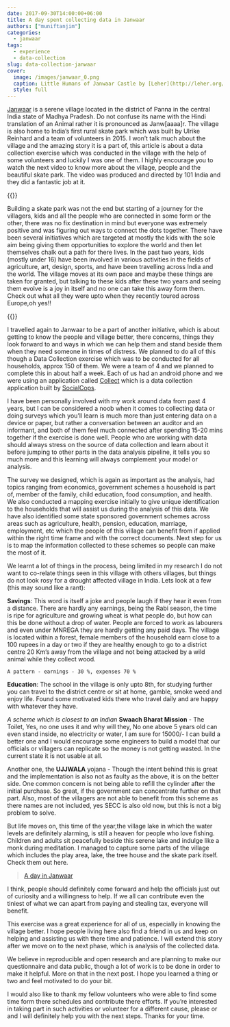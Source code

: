 ```yaml
---
date: 2017-09-30T14:00:00+06:00
title: A day spent collecting data in Janwaar
authors: ["muniftanjim"]
categories:
  - janwaar
tags: 
  - experience
  - data-collection
slug: data-collection-janwaar
cover:
  image: /images/janwaar_0.png
  caption: Little Humans of Janwaar Castle by [Leher](http://leher.org/campaigns/little-humans-janwaar-castle/)
  style: full
---
```


[Janwaar](https://www.google.co.in/maps/place/Janwaar+Castle/@24.6505276,80.2019978,17z/data=!3m1!4b1!4m5!3m4!1s0x398306c8ef020c93:0x9e958ad8c220c362!8m2!3d24.6505276!4d80.2041918?hl=en) is a serene village located in the district of Panna in the central India state of Madhya Pradesh. Do not confuse its name with the Hindi translation of an Animal rather it is pronounced as Janw[aaaa]r. The village is also home to India’s first rural skate park which was built by Ulrike Reinhard and a team of volunteers in 2015. I won’t talk much about the village and the amazing story it is a part of, this article is about a data collection exercise which was conducted in the village with the help of some volunteers and luckily I was one of them. I highly encourage you to watch the next video to know more about the village, people and the beautiful skate park. The video was produced and directed by 101 India and they did a fantastic job at it. 

{{<youtube O5pAzpwXr60>}}



Building a skate park was not the end but starting of a journey for the villagers, kids and all the people who are connected  in some form or the other, there was no fix destination in mind but everyone was extremely positive and was figuring out ways to connect the dots together. There have been several initiatives which are targeted at mostly the kids with the sole aim being giving them opportunities to explore the world and then let themselves chalk out a path for there lives. In the past two years, kids (mostly under 16) have been involved in various activities in the fields of agriculture, art, design, sports, and have been travelling across India and the world. The village moves at its own pace and maybe these things are taken for granted, but talking to these kids after these two years and seeing them evolve is a joy in itself and no one can take this away form them. Check out what all they were upto when they recently toured across Europe,oh yes!!

{{<youtube EDVlKx3z8Ws>}}

I travelled again to Janwaar to be a part of another initiative, which is about getting to know the people and village better, there concerns, things they look forward to and ways in which we can help them and stand beside them when they need someone in times of distress. We planned to do all of this though a Data Collection exercise which was to be conducted for all households, approx 150 of them. We were a team of 4 and we planned to complete this in about half a week. Each of us had an android phone and we were using an application called [Collect](https://play.google.com/store/apps/details?id=com.socialcops.collect.plus&hl=en) which is a data collection application built by [SocialCops](https://socialcops.com/). 

I have been personally involved with my work around data from past 4 years, but I can be considered a noob when it comes to collecting data or doing surveys which you’ll learn is much more than just entering data on a device or paper, but rather a conversation between an auditor and an informant, and both of them feel much connected after spending 15-20 mins together if the exercise is done well. People who are working with data should always stress on the source of data collection and learn about it before jumping to other parts in the data analysis pipeline, it tells you so much more and this learning will always complement your model or analysis. 

The survey we designed, which is again as important as the analysis, had topics ranging from economics, government schemes a household is part of, member of the family, child education, food consumption, and health. We also conducted a mapping exercise initially to give unique identification to the households that will assist us during the analysis of this data. We have also identified some state sponsored government schemes across areas such as agriculture, health, pension, education, marriage, employment, etc which the people of this village can benefit from if applied within the right time frame and with the correct documents. Next step for us is to map the information collected to these schemes so people can make the most of it. 

We learnt a lot of things in the process, being limited in my research I do not want to co-relate things seen in this village with others villages, but things do not look rosy for a drought affected village in India. Lets look at a few (this may sound like a rant): 

**Savings**: This word is itself a joke and people laugh if they hear it even from a distance. There are hardly any earnings, being the Rabi season, the time is ripe for agriculture and growing wheat is what people do, but how can this be done without a drop of water. People are forced to work as labourers and even under MNREGA they are hardly getting any paid days. The village is located within a forest, female members of the household earn close to a 100 rupees in a day or two if they are healthy enough to go to a district centre 20 Km’s away from the village and not being attacked by a wild animal while they collect wood. 

`A pattern - earnings - 30 %, expenses 70 %`

**Education**: The school in the village is only upto 8th, for studying further you can travel to the district centre or sit at home, gamble, smoke weed and enjoy life. Found some motivated kids there who travel daily and are happy with whatever they have. 

*A scheme which is closest to an Indian <i class="fa fa-heart" aria-hidden="true"></i>* **Swaach Bharat Mission** - The Toilet, Yes, no one uses it and why will they, No one above 5 years old can even stand inside, no electricity or water, I am sure for 15000/- I can build a better one and I would encourage some engineers to build a model that our officials or villagers can replicate so the money is not getting wasted. In the current state it is not usable at all. 

Another one, the **UJJWALA** yojana - Though the intent behind this is great and the implementation is also not as faulty as the above, it is on the better side. One common concern is not being able to refill the cylinder after the initial purchase. So great, if the government can concentrate further on that part. Also, most of the villagers are not able to benefit from this scheme as there names are not included, yes SECC is also old now, but this is not a big problem to solve. 

But life moves on, this time of the year,the village lake in which the water levels are definitely alarming, is still a heaven for people who love fishing. Children and adults sit peacefully beside this serene lake and indulge like a monk during meditation. I managed to capture some parts of the village which includes the play area, lake, the tree house and the skate park itself. Check them out here. 

<blockquote class="imgur-embed-pub" lang="en" data-id="a/w3TlV"><a href="//imgur.com/w3TlV">A day in Janwaar</a></blockquote><script async src="//s.imgur.com/min/embed.js" charset="utf-8"></script>


I think, people should definitely come forward and help the officials just out of curiosity and a willingness to help. If we all can contribute even the tiniest of what we can apart from paying and stealing tax, everyone will benefit. 

This exercise was a great experience for all of us, especially in knowing the village better. I hope people living here also find a friend in us and keep on helping and assisting us with there time and patience. I will extend this story after we move on to the next phase, which is analysis of the collected data. 

We believe in reproducible and open research and are planning to make our questionnaire and data public, though a lot of work is to be done in order to make it helpful. More on that in the next post. I hope you learned a thing or two and feel motivated to do your bit. 

I would also like to thank my fellow volunteers who were able to find some time form there schedules and contribute there efforts. If you’re interested in taking part in such activities or volunteer for a different cause, please <i class="fa fa-envelope" aria-hidden="true"></i> or <i class="fa fa-twitter" aria-hidden="true"></i> and I will definitely help you with the next steps. 
Thanks for your time. 
